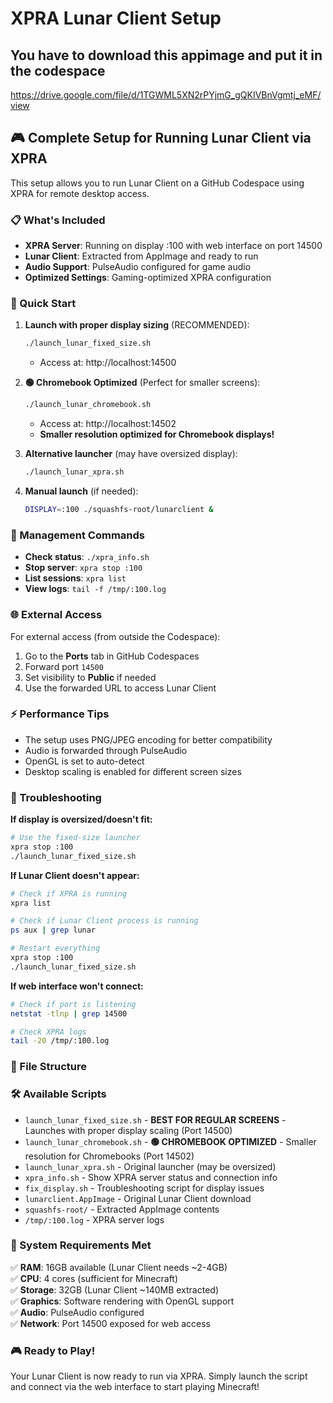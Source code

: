 # XPRA Lunar Client Setup

## You have to download this appimage and put it in the codespace
https://drive.google.com/file/d/1TGWML5XN2rPYjmG_gQKIVBnVgmtj_eMF/view

## 🎮 Complete Setup for Running Lunar Client via XPRA

This setup allows you to run Lunar Client on a GitHub Codespace using XPRA for remote desktop access.

### 📋 What's Included

- **XPRA Server**: Running on display :100 with web interface on port 14500
- **Lunar Client**: Extracted from AppImage and ready to run
- **Audio Support**: PulseAudio configured for game audio
- **Optimized Settings**: Gaming-optimized XPRA configuration

### 🚀 Quick Start

1. **Launch with proper display sizing** (RECOMMENDED):
   ```bash
   ./launch_lunar_fixed_size.sh
   ```
   - Access at: http://localhost:14500

2. **🟢 Chromebook Optimized** (Perfect for smaller screens):
   ```bash
   ./launch_lunar_chromebook.sh
   ```
   - Access at: http://localhost:14502
   - **Smaller resolution optimized for Chromebook displays!**

3. **Alternative launcher** (may have oversized display):
   ```bash
   ./launch_lunar_xpra.sh
   ```

4. **Manual launch** (if needed):
   ```bash
   DISPLAY=:100 ./squashfs-root/lunarclient &
   ```

### 🔧 Management Commands

- **Check status**: `./xpra_info.sh`
- **Stop server**: `xpra stop :100`
- **List sessions**: `xpra list`
- **View logs**: `tail -f /tmp/:100.log`

### 🌐 External Access

For external access (from outside the Codespace):

1. Go to the **Ports** tab in GitHub Codespaces
2. Forward port `14500`
3. Set visibility to **Public** if needed
4. Use the forwarded URL to access Lunar Client

### ⚡ Performance Tips

- The setup uses PNG/JPEG encoding for better compatibility
- Audio is forwarded through PulseAudio
- OpenGL is set to auto-detect
- Desktop scaling is enabled for different screen sizes

### 🐛 Troubleshooting

**If display is oversized/doesn't fit:**
```bash
# Use the fixed-size launcher
xpra stop :100
./launch_lunar_fixed_size.sh
```

**If Lunar Client doesn't appear:**
```bash
# Check if XPRA is running
xpra list

# Check if Lunar Client process is running
ps aux | grep lunar

# Restart everything
xpra stop :100
./launch_lunar_fixed_size.sh
```

**If web interface won't connect:**
```bash
# Check if port is listening
netstat -tlnp | grep 14500

# Check XPRA logs
tail -20 /tmp/:100.log
```

### 📁 File Structure

### 🛠️ Available Scripts

- `launch_lunar_fixed_size.sh` - **BEST FOR REGULAR SCREENS** - Launches with proper display scaling (Port 14500)
- `launch_lunar_chromebook.sh` - **🟢 CHROMEBOOK OPTIMIZED** - Smaller resolution for Chromebooks (Port 14502)
- `launch_lunar_xpra.sh` - Original launcher (may be oversized)
- `xpra_info.sh` - Show XPRA server status and connection info
- `fix_display.sh` - Troubleshooting script for display issues
- `lunarclient.AppImage` - Original Lunar Client download
- `squashfs-root/` - Extracted AppImage contents
- `/tmp/:100.log` - XPRA server logs

### 🎯 System Requirements Met

✅ **RAM**: 16GB available (Lunar Client needs ~2-4GB)  
✅ **CPU**: 4 cores (sufficient for Minecraft)  
✅ **Storage**: 32GB (Lunar Client ~140MB extracted)  
✅ **Graphics**: Software rendering with OpenGL support  
✅ **Audio**: PulseAudio configured  
✅ **Network**: Port 14500 exposed for web access  

### 🎮 Ready to Play!

Your Lunar Client is now ready to run via XPRA. Simply launch the script and connect via the web interface to start playing Minecraft!
